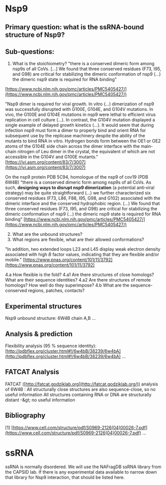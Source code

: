 # Nsp9

## Primary question: what is the ssRNA-bound structure of Nsp9?
## Sub-questions:
1. What is the stoichiometry?
&quot;there is a conserved dimeric form among nsp9s of all CoVs. [...] We found that three conserved residues (F73, I95, and G98) are critical for stabilizing the dimeric conformation of nsp9 (...) the dimeric nsp9 state is required for RNA binding&quot;

[https://www.ncbi.nlm.nih.gov/pmc/articles/PMC5405427/](https://www.ncbi.nlm.nih.gov/pmc/articles/PMC5405427/)

&quot;Nsp9 dimer is required for viral growth. In vitro (...) dimerization of nsp9 was successfully disrupted with G100E, G104E, and G104V mutations. In vivo, the G100E and G104E mutations in nsp9 were lethal to efficient virus replication in cell culture (…). In contrast, the G104V mutation displayed a single example of delayed growth kinetics (…).
It would seem that during infection nsp9 must form a dimer to properly bind and orient RNA for subsequent use by the replicase machinery despite the ability of the mutants to bind RNA in vitro.
Hydrogen bonds form between the OE1 or OE2 atoms of the G104E side chain across the dimer interface with the main-chain nitrogen of Leu dimer in the crystal, the equivalent of which are not accessible in the G104V and G100E mutants.&quot;
[https://jvi.asm.org/content/83/7/3007](https://jvi.asm.org/content/83/7/3007)

On the nsp9 protein PDB 5C94, homologue of the nsp9 of cov19 (PDB 6W4B)
&quot;there is a conserved dimeric form among nsp9s of all CoVs. As such, **designing ways to disrupt nsp9 dimerization** (a potential anti‐viral strategy) may be quite straightforward
(...) we further characterized six conserved residues (F73, L86, F88, I95, G98, and G102) associated with the dimeric interface and the conserved hydrophobic region. (...) We found that three conserved residues (F73, I95, and G98) are critical for stabilizing the dimeric conformation of nsp9 (...) the dimeric nsp9 state is required for RNA binding&quot;
[https://www.ncbi.nlm.nih.gov/pmc/articles/PMC5405427/](https://www.ncbi.nlm.nih.gov/pmc/articles/PMC5405427/)

2. What are the unbound structures?
3. What regions are flexible, what are their allowed conformations?

&quot;In addition, two extended loops L23 and L45 display weak electron density associated with high _B_ factor values, indicating that they are flexible and/or mobile.&quot;
[https://www.pnas.org/content/101/11/3792](https://www.pnas.org/content/101/11/3792)

4.a How flexible is the fold?
4.a1 Are there structures of close homologs? What are their sequence identities?
4.a2 Are there structures of remote homologs? How well do they superimpose?
4.b What are the sequence-conserved regions, patches, contacts?

## Experimental structures
Nsp9 unbound structure: 6W4B chain A,B
...

## Analysis &amp; prediction
Flexibility analysis (95 % sequence identity): [http://pdbflex.org/cluster.html#!/6w4bB/38239/6w4bA](http://pdbflex.org/cluster.html#!/6w4bB/38239/6w4bA)
...

## FATCAT Analysis
FATCAT ([http://fatcat.godziklab.org](http://fatcat.godziklab.org/)) analysis of 6W4B :
All structurally close structures are also sequence-close, so no useful information
All structures containing RNA or DNA are structurally distant -\&gt; no useful information

## Bibliography
[1] [https://www.cell.com/structure/pdf/S0969-2126(04)00026-7.pdf](https://www.cell.com/structure/pdf/S0969-2126(04)00026-7.pdf)
...

# ssRNA
ssRNA is normally disordered. We will use the NAFragDB ssRNA library from the CAPSID lab.
If there is any experimental data available to narrow down that library for Nsp9 interaction, that should be listed here.
